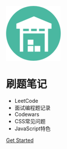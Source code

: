 <img width="150px" src="_media/favicon.png">


# 刷题笔记

- LeetCode
- 面试编程题记录
- Codewars
- CSS常见问题
- JavaScript特色

[Get Started](README.md)
